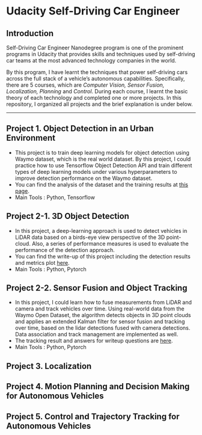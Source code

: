 # Udacity Self-Driving Car Engineer

## Introduction
Self-Driving Car Engineer Nanodegree program is one of the prominent programs in Udacity that provides skills and techniques used by self-driving car teams at the most advanced technology companies in the world. 

By this program, I have learnt the techniques that power self-driving cars across the full stack of a vehicle’s autonomous capabilities. Specifically, there are 5 courses, which are *Computer Vision, Sensor Fusion, Localization, Planning* and *Control*. During each course, I learnt the basic theory of each technology and completed one or more projects. In this repository, I organized all projects and the brief explanation is under below.

---
## Project 1. Object Detection in an Urban Environment

- This project is to train deep learning models for object detection using Waymo dataset, which is the real world dataset.
By this project, I could practice how to use Tensorflow Object Detection API and train different types of deep learning models under various hyperparameters to improve detection performance on the Waymo dataset.
- You can find the analysis of the dataset and the training results at [this page](./1_Object_Detection_in_an_Urban_Environment/submission.md).
- Main Tools : Python, Tensorflow

## Project 2-1. 3D Object Detection

- In this project, a deep-learning approach is used to detect vehicles in LiDAR data based on a birds-eye view perspective of the 3D point-cloud. Also, a series of performance measures is used to evaluate the performance of the detection approach.
- You can find the write-up of this project including the detection results and metrics plot [here](./2_Sensor_fusion/1_Mid-Term_Project_3D_Object_Detection/student/writeup.md).
- Main Tools : Python, Pytorch

## Project 2-2. Sensor Fusion and Object Tracking

- In this project, I could learn how to fuse measurements from LiDAR and camera and track vehicles over time. Using real-world data from the Waymo Open Dataset, the algorithm detects objects in 3D point clouds and applies an extended Kalman filter for sensor fusion and tracking over time, based on the lidar detections fused with camera detections. Data association and track management are implemented as well.
- The tracking result and answers for writeup questions are [here](./2_Sensor_fusion/2_Final_Project_Sensor_Fusion_and_Object_Detection/writeup.md).
- Main Tools : Python, Pytorch


## Project 3. Localization

## Project 4. Motion Planning and Decision Making for Autonomous Vehicles

## Project 5. Control and Trajectory Tracking for Autonomous Vehicles